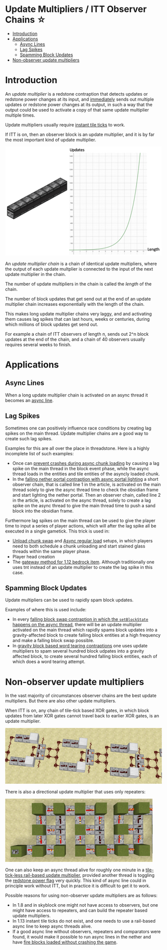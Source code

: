 # Update Multipliers / ITT Observer Chains ☆

- [Introduction](#introduction)
- [Applications](#applications)
  * [Async Lines](#async-lines)
  * [Lag Spikes](#lag-spikes)
  * [Spamming Block Updates](#spamming-block-updates)
- [Non-observer update multipliers](#non-observer-update-multipliers)

# Introduction

An *update multiplier* is a redstone contraption that detects updates or redstone power changes at its input,
and [immediately](tick-phases.md#immediate-updates) sends out multiple updates or redstone power changes at its output, in such a way that the output could be used to activate a copy of that same update multiplier multiple times.

Update multipliers usually require [instant tile ticks](global-flags.md#instant-tile-ticks) to work.

If ITT is on, then an observer block is an update multiplier, and it is by far the most important kind of update multiplier.

![Observer Chain](../images/ExponentialGrowth.png)

An *update multiplier chain* is a chain of identical update multipliers, where the output of each update multplier is connected to the input of the next update multiplier in the chain.

The number of update multipliers in the chain is called the *length* of the chain.

The number of block updates that get send out at the end of an update multiplier chain increases exponentially with the length of the chain.

This makes long update multiplier chains very laggy, and and activating them causes lag spikes that can last hours, weeks or centuries, during which millions of block updates get send out.

For example a chain of ITT observers of length n, sends out 2^n block updates at the end of the chain, and a chain of 40 observers usually requires several weeks to finish.

# Applications

## Async Lines
When a long update multiplier chain is activated on an async thread it becomes an [async line](async-line.md).

## Lag Spikes
Sometimes one can positively influence race conditions by creating lag spikes on the main thread.
Update multiplier chains are a good way to create such lag spikes.

Examples for this are all over the place in threadstone. Here is a highly incomplete list of such examples:
- Once can [prevent crashes during async chunk loading](chunk/async-chunk-loading.md#preventing-crashes-during-async-chunk-load) by causing a lag spike on the main thread in the block event phase, while the async thread loads in the entities and tile entities of the asyncly loaded chunk.
- In the [falling nether portal contraption with async portal lighting](falling-block/falling-block-swaps.md#nether-portal-1) a short observer chain, that is called line 1 in the article, is activated on the main thread solely to give the async thread time to check the obsidian frame and start lighting the nether portal. Then an observer chain, called line 2 in the article, is activated on the async thread, solely to create a lag spike on the async thread to give the main thread time to push a sand block into the obsidian frame.

Furthermore lag spikes on the main thread can be used to give the player time to input a series of player actions, which will after the lag spike all be executed in a single gametick.
This trick is used in:
- [Unload chunk swap](chunk/async-chunk-loading.md#unload-chunk-swap) and [Async regular load](chunk/async-chunk-loading.md#regular-load) setups, in which players need to both schedule a chunk unloading and start stained glass threads within the same player phase.
- Player head creation
- The [gateway method for 1.12 bedrock item](https://www.youtube.com/watch?v=ajUea-FnRrc). Although traditionally one uses tnt instead of an update multiplier to create the lag spike in this case.

## Spamming Block Updates
Update multipliers can be used to rapidly spam block updates.

Examples of where this is used include:
- In every [falling block swap contraption in which the `setBlockState` happens on the async thread](falling-block/falling-block-swaps.md#set-on-async),
there will be an update multiplier activated on the main thread which rapidly spams block updates into a gravity-affected block to create falling block entities at a high frequency and make a falling block swap possible.
- In [gravity block based word tearing contraptions](word-tearing.md#gravity-block-mixers) one uses update multipliers to spam several hundred block udpates into a gravity affected block, to create several hundred falling block entities, each of which does a word tearing attempt.

# Non-observer update multipliers
In the vast majority of circumstances observer chains are the best update multipliers.
But there are also other update multipliers.

When ITT is on, any chain of tile-tick based XOR gates, in which block updates from later XOR gates cannot travel back to earlier XOR gates, is an update multiplier.

![XOR Gates](../images/XORChain.PNG)

There is also a directional update multiplier that uses only repeaters:

![Repeater Chain](../images/RepeaterAsyncLine.PNG)

One can also keep an async thread alive for roughly one minute in a [tile-tick-less rail-based update multiplier](https://www.youtube.com/watch?v=uVfT5w8RSyQ&list=PL8r-bvM9ltXNkjl7IhGQAHygIPfy2niuC&index=50), 
provided another thread is toggling the [redstone power flag](global-flags.md#redstone-power-flag) very quickly. This kind of async line could in principle work without ITT, but in practice it is difficult to get it to work.

Possible reasons for using non-observer update multipliers are as follows:

- In 1.8 and in skyblock one might not have access to observers, but one might have access to repeaters, and can build the repeater based update multipliers.
- In 1.13 instant tile ticks do not exist, and one needs to use a rail-based async line to keep async threads alive.
- If a good async line without observers, repeaters and comparators were found, it would make it possible to run async lines in the nether and have [fire blocks loaded without crashing the game](async-line.md#ticknexttick-list-ouf-of-synch-crash).
